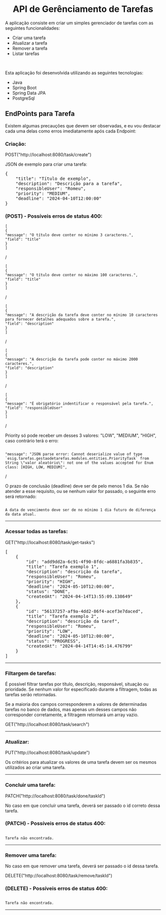 <h1 align='center'> API de Gerênciamento de Tarefas </h1>

<p>A aplicação consiste em criar um simples gerenciador de tarefas
com as seguintes funcionalidades:</p>

- Criar uma tarefa
- Atualizar a tarefa
- Remover a tarefa
- Listar tarefas

<br>

<p> Esta aplicação foi desenvolvida utilizando as seguintes tecnologias: </p>

- Java
- Spring Boot
- Spring Data JPA
- PostgreSql

<h2> EndPoints para Tarefa </h2>

<p>Existem algumas precauções que devem ser observadas, e eu vou destacar cada uma delas como erros imediatamente após cada Endpoint:</p>

<h3>Criação:</h3>

<p>POST("http://localhost:8080/task/create")</p>

<p>JSON de exemplo para criar uma tarefa:</p>

<div>
<pre>
{
	"title": "Título de exemplo",
	"description": "Descrição para a tarefa",
	"responsibleUser": "Romeu",
	"priority": "MEDIUM",
	"deadline": "2024-04-10T12:00:00"
}
</pre>
</div>
<h3>(POST) - Possíveis erros de status 400:</h3>
<code>[
{
"message": "O título deve conter no mínimo 3 caracteres.",
"field": "title"
}
]</code>
<p>/</p>
<code>[
{
"message": "O título deve conter no máximo 100 caracteres.",
"field": "title"
}
]</code>
<p>/</p>
<code>[
{
"message": "A descrição da tarefa deve conter no mínimo 10 caracteres para fornecer detalhes adequados sobre a tarefa.",
"field": "description"
}
]</code>
<p>/</p>
<code>[
{
"message": "A descrição da tarefa pode conter no máximo 2000 caracteres.",
"field": "description"
}
]</code>
<p>/</p>
<code>[
{
"message": "É obrigatório indentificar o responsável pela tarefa.",
"field": "responsibleUser"
}
]</code>
<p>/</p>
<p>Priority só pode receber um desses 3 valores: "LOW", "MEDIUM", "HIGH", caso contrário terá o erro:</p>
<code>
"message": "JSON parse error: Cannot deserialize value of type `esig.tarefas.gestaodetarefas.modules.entities.PriorityTask` from String \"valor aleatório\": not one of the values accepted for Enum class: [HIGH, LOW, MEDIUM]",</code>
<p>/</p>

<p>O prazo de conclusão (deadline) deve ser de pelo menos 1 dia. Se não atender a esse requisito, ou se nenhum valor for passado, o seguinte erro será retornado:</p>

<code>
A data de vencimento deve ser de no mínimo 1 dia futuro de diferença da data atual.
</code>
<hr>

<h3>Acessar todas as tarefas:</h3>
<p>GET("http://localhost:8080/task/get-tasks")</p>

<pre>
[
	{
		"id": "add9dd2a-6c91-4f90-8fdc-a6881fa3b835",
		"title": "Tarefa exemplo 1",
		"description": "descrição da tarefa",
		"responsibleUser": "Romeu",
		"priority": "HIGH",
		"deadline": "2024-05-10T12:00:00",
		"status": "DONE",
		"createdAt": "2024-04-14T13:55:09.138649"
	},
	{
		"id": "56137257-af9a-4dd2-86f4-acef3e7daced",
		"title": "Tarefa exemplo 2",
		"description": "descrição da taref",
		"responsibleUser": "Romeu",
		"priority": "LOW",
		"deadline": "2024-05-10T12:00:00",
		"status": "PROGRESS",
		"createdAt": "2024-04-14T14:45:14.476799"
	}
]
</pre>
<hr>

<h3>Filtargem de tarefas:</h3>

<p>É possível filtrar tarefas por título, descrição, responsável, situação ou prioridade. Se nenhum valor for especificado durante a filtragem, todas as tarefas serão retornadas.</p>

<p>Se a maioria dos campos corresponderem a valores de determinadas tarefas no banco de dados, mas apenas um desses campos não corresponder corretamente, a filtragem retornará um array vazio.</p>

<p>GET("http://localhost:8080/task/search")</p>

<hr>

<h3>Atualizar:</h3>

<p>PUT("http://localhost:8080/task/update")</p>

<p>Os critérios para atualizar os valores de uma tarefa devem ser os mesmos utilizados ao criar uma tarefa.</p>
<hr>

<h3>Concluir uma tarefa:</h3>
<p>PATCH("http://localhost:8080/task/done/taskId")</p>

<p>No caso em que concluír uma tarefa, deverá ser passado o id correto dessa tarefa.</p>

<h3>(PATCH) - Possíveis erros de status 400:</h3>

<code>
Tarefa não encontrada.
</code>
<hr>

<h3>Remover uma tarefa:</h3>

<p>No caso em que remover uma tarefa, deverá ser passado o id dessa tarefa.</p>

<p>DELETE("http://localhost:8080/task/remove/taskId")</p>

<h3>(DELETE) - Possíveis erros de status 400:</h3>

<code>
Tarefa não encontrada.
</code>

<hr>
